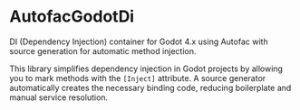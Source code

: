 # AutofacGodotDi

DI (Dependency Injection) container for Godot 4.x using Autofac with source generation for automatic method injection.

This library simplifies dependency injection in Godot projects by allowing you to mark methods with the `[Inject]` attribute. A source generator automatically creates the necessary binding code, reducing boilerplate and manual service resolution.
